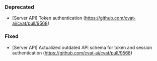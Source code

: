 ### Deprecated

- \[Server API\] Token authentication
  (<https://github.com/cvat-ai/cvat/pull/9568>)

### Fixed

- \[Server API\] Actualized outdated API schema for token and session authentication
  (<https://github.com/cvat-ai/cvat/pull/9568>)
